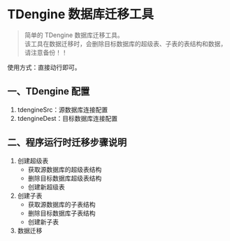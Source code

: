 # TDengine 数据库迁移工具

> 简单的 TDengine 数据库迁移工具。  
> 该工具在数据迁移时，会删除目标数据库的超级表、子表的表结构和数据，请注意备份！！

使用方式：直接动行即可。

## 一、TDengine 配置
1. tdengineSrc：源数据库连接配置
2. tdengineDest：目标数据库连接配置

## 二、程序运行时迁移步骤说明
1. 创建超级表
    - 获取源数据库的超级表结构
    - 删除目标数据库超级表结构
    - 创建新超级表
2. 创建子表
    - 获取源数据库的子表结构
    - 删除目标数据库子表结构
    - 创建新子表
3. 数据迁移
